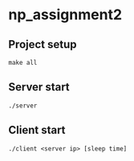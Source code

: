 # np_assignment2

## Project setup

```
make all
```

## Server start

```
./server
```

## Client start

```
./client <server ip> [sleep time]
```
